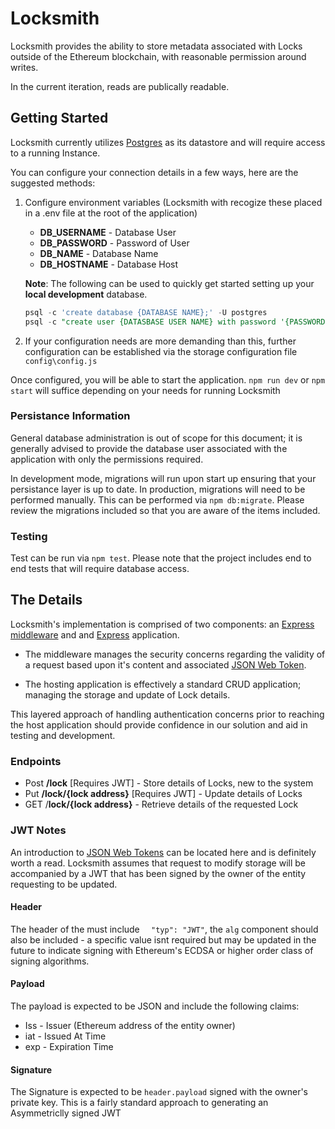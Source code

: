 # Locksmith

Locksmith provides the ability to store metadata associated with Locks outside of the Ethereum blockchain, with reasonable permission around writes.

In the current iteration, reads are publically readable.

## Getting Started

Locksmith currently utilizes [Postgres](https://www.postgresql.org/) as its datastore and will require access to a running Instance. 

You can configure your connection details in a few ways, here are the suggested methods:

1. Configure environment variables (Locksmith with recogize these placed in a .env file at the root of the application)
   * **DB_USERNAME** - Database User
   * **DB_PASSWORD** - Password of User
   * **DB_NAME** - Database Name
   * **DB_HOSTNAME** - Database Host




   __Note__: The following can be used to quickly get started setting up your __local development__ database.
   ```sql
   psql -c 'create database {DATABASE NAME};' -U postgres
   psql -c "create user {DATASBASE USER NAME} with password '{PASSWORD}';" -U postgres
   ```

2. If your configuration needs are more demanding than this, further configuration can be established via the storage configuration file  `config\config.js`

Once configured, you will be able to start the application. `npm run dev` or `npm start` will suffice depending on your needs for running Locksmith

### Persistance Information

General database administration is out of scope for this document; it is generally advised to provide the database user associated with the application with only the permissions required.

In development mode, migrations will run upon start up ensuring that your persistance layer is up to date. In production, migrations will need to be performed manually. This can be performed via `npm db:migrate`. Please review the migrations included so that you are aware of the items included.

### Testing

Test can be run via `npm test`. Please note that the project includes end to end tests that will require database access.

## The Details

Locksmith's implementation is comprised of two components: an [Express middleware](https://expressjs.com/en/guide/using-middleware.html) and and [Express](https://expressjs.com/) application. 

* The middleware manages the security concerns regarding the validity of a request based upon it's 
content and associated [JSON Web Token](#jwt-notes).

*  The hosting application is effectively a standard CRUD application; managing the storage and update of Lock details.

This layered approach of handling authentication concerns prior to reaching the host application should provide confidence in our solution and aid in testing and development. 

### Endpoints

- Post **/lock** [Requires JWT] - Store details of Locks, new to the system
- Put **/lock/{lock address}** [Requires JWT] - Update details of Locks
- GET /**lock/{lock address}** - Retrieve details of the requested Lock

### JWT Notes

An introduction to [JSON Web Tokens](https://jwt.io/introduction/) can be located here and is definitely worth a read. Locksmith assumes that request to modify storage will be accompanied by a JWT that has been signed by the owner of the entity requesting to be updated.

#### Header

The header of the must include `  "typ": "JWT"`, the `alg` component should also be included -  a specific value isnt required but may be updated in the future to indicate signing with Ethereum's ECDSA or higher order class of signing algorithms.

#### Payload

The payload is expected to be JSON and include the following claims:

* Iss - Issuer (Ethereum address of the entity owner)
* iat - Issued At Time
* exp - Expiration Time 

#### Signature

The Signature is expected to be `header.payload` signed with the owner's private key. This is a fairly standard approach to generating an Asymmetriclly signed JWT








